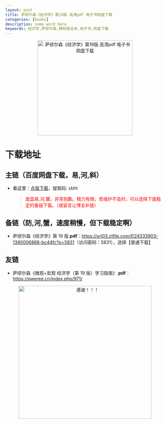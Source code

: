 ```yaml
---
layout: post
title: 萨缪尔森《经济学》第19版 高清pdf 电子书网盘下载
categories: [books]
description: some word here
keywords: 经济学,萨缪尔森,精校版全本,电子书,网盘下载
---
```


<div align="center"><img src="https://qweree.cn/wp-content/uploads/2024/10/jing-ji-xue.jpg" alt="萨缪尔森《经济学》第19版 高清pdf 电子书网盘下载" width="300px" height="auto"></div>

# 下载地址

## 主链（百度网盘下载，易,河,斜）

- 看这里：[点我下载](https://pan.baidu.com/s/1iMXUbSbtZQZjDcqDmnWUyw?pwd=xbht)，提取码: xbht

  > <p style="color:red" >度盘易,河,蟹，非常抱歉。精力有限，若维护不及时，可以选择下面稳定的备链下载。（或留言让博主补链）</p>

## 备链（防,河,蟹，速度稍慢，但下载稳定啊）

- 萨缪尔森《经济学》第 19 版.**pdf**：<https://url03.ctfile.com/f/24333903-1380006868-bc44fc?p=5831>（访问密码：5831），选择【普通下载】

## 友链

- 萨缪尔森《微观+宏观 经济学（第 19 版）学习指南》.**pdf**：<https://qweree.cn/index.php/971/>

<div align="center"><img src="https://pic.imgdb.cn/item/661246bf68eb935713c7f81c.gif" alt="感谢！！！" width="420px" height="auto"/></div>
